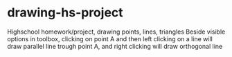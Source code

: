 # drawing-hs-project
Highschool homework/project, drawing points, lines, triangles
Beside visible options in toolbox, clicking on point A and then left clicking on a line will draw parallel line trough point A, and right clicking will draw orthogonal line 
